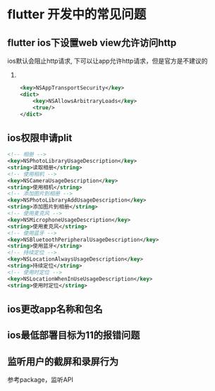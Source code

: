 # flutter 开发中的常见问题

## flutter ios下设置web view允许访问http

ios默认会阻止http请求,	下可以让app允许http请求，但是官方是不建议的

1. 
```xml
	<key>NSAppTransportSecurity</key>
	<dict>
		<key>NSAllowsArbitraryLoads</key>
		<true/>
	</dict>
```

## ios权限申请plit

```xml
<!-- 相册 -->
<key>NSPhotoLibraryUsageDescription</key>
<string>读取相册</string>
<!-- 使用相机 -->
<key>NSCameraUsageDescription</key>
<string>使用相机</string>
<!-- 添加图片到相册 -->
<key>NSPhotoLibraryAddUsageDescription</key>
<string>添加图片到相册</string>
<!-- 使用麦克风 -->
<key>NSMicrophoneUsageDescription</key>
<string>使用麦克风</string>
<!-- 使用蓝牙 -->
<key>NSBluetoothPeripheralUsageDescription</key>
<string>使用蓝牙</string>
<!-- 持续定位 -->
<key>NSLocationAlwaysUsageDescription</key>
<string>持续定位</string>
<!-- 使用时定位 -->
<key>NSLocationWhenInUseUsageDescription</key>
<string>使用时定位</string>
```

## ios更改app名称和包名

## ios最低部署目标为11的报错问题

## 监听用户的截屏和录屏行为

参考package，监听API